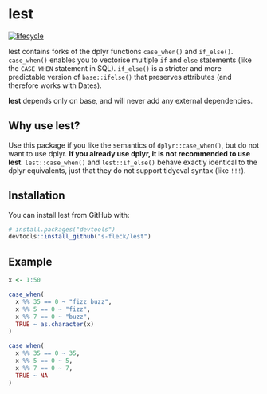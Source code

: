 # lest

[![lifecycle](https://img.shields.io/badge/lifecycle-stable-blue.svg)](https://www.tidyverse.org/lifecycle/#stable)

lest contains forks of the dplyr functions `case_when()` and `if_else()`.
`case_when()` enables you to vectorise multiple `if` and `else` statements
(like the `CASE WHEN` statement in SQL). `if_else()` is a stricter and
more predictable version of `base::ifelse()` that preserves attributes
(and therefore works with Dates).

**lest** depends only on base, and will never add any external dependencies.



Why use lest?
----------------------------------

Use this package if you like the semantics of `dplyr::case_when()`, but do not 
want to use dplyr. 
**If you already use dplyr, it is not recommended to use  lest**. 
`lest::case_when()` and `lest::if_else()` behave exactly identical to 
the dplyr equivalents, just that they do not support tidyeval syntax 
(like `!!!`).



Installation
------------

You can install lest from GitHub with:

``` r
# install.packages("devtools")
devtools::install_github("s-fleck/lest")
```


Example
-------

``` r
x <- 1:50

case_when(
  x %% 35 == 0 ~ "fizz buzz",
  x %% 5 == 0 ~ "fizz",
  x %% 7 == 0 ~ "buzz",
  TRUE ~ as.character(x)
)

case_when(
  x %% 35 == 0 ~ 35,
  x %% 5 == 0 ~ 5,
  x %% 7 == 0 ~ 7,
  TRUE ~ NA
)

```
